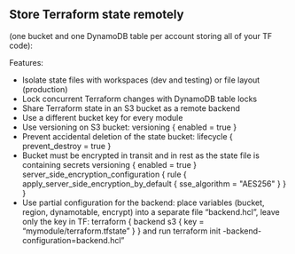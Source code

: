 ## Store Terraform state remotely 
(one bucket and one DynamoDB table per account storing all of your TF code):

Features:
+	Isolate state files with workspaces (dev and testing) or file layout (production)
+	Lock concurrent Terraform changes with DynamoDB table locks
+	Share Terraform state in an S3 bucket as a remote backend
+	Use a different bucket key for every module
+	Use versioning on S3 bucket: 
  versioning { enabled = true }
+	Prevent accidental deletion of the state bucket: 
  lifecycle { prevent_destroy = true }
+	Bucket must be encrypted in transit and in rest as the state file is containing secrets
  versioning { enabled = true }
  server_side_encryption_configuration {
    rule {
      apply_server_side_encryption_by_default {
        sse_algorithm = "AES256"
      }
    }
  }
+	Use partial configuration for the backend:
place variables (bucket, region, dynamotable, encrypt) into a separate file “backend.hcl”,
leave only the key in TF: 
  terraform { backend s3 { key = “mymodule/terraform.tfstate” } } 
and run 
  terraform init -backend-configuration=backend.hcl”
